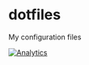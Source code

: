 dotfiles
========

My configuration files

[![Analytics](https://ga-beacon.appspot.com/UA-59699409-1/alexconlin/dotfiles/readme)](https://github.com/igrigorik/ga-beacon)
